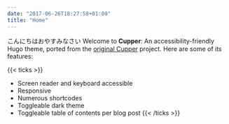 ```yaml
---
date: "2017-06-26T18:27:58+01:00"
title: "Home"
---
```


こんにちはおやすみなさい
Welcome to **Cupper**: An accessibility-friendly Hugo theme, ported from the [original Cupper](https://github.com/ThePacielloGroup/cupper) project. Here are some of its features:

{{< ticks >}}
* Screen reader and keyboard accessible
* Responsive
* Numerous shortcodes
* Toggleable dark theme
* Toggleable table of contents per blog post
{{< /ticks >}}
